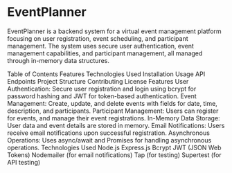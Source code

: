# EventPlanner
EventPlanner is a backend system for a virtual event management platform focusing on user registration, event scheduling, and participant management. The system uses secure user authentication, event management capabilities, and participant management, all managed through in-memory data structures.

Table of Contents
Features
Technologies Used
Installation
Usage
API Endpoints
Project Structure
Contributing
License
Features
User Authentication: Secure user registration and login using bcrypt for password hashing and JWT for token-based authentication.
Event Management: Create, update, and delete events with fields for date, time, description, and participants.
Participant Management: Users can register for events, and manage their event registrations.
In-Memory Data Storage: User data and event details are stored in memory.
Email Notifications: Users receive email notifications upon successful registration.
Asynchronous Operations: Uses async/await and Promises for handling asynchronous operations.
Technologies Used
Node.js
Express.js
Bcrypt
JWT (JSON Web Tokens)
Nodemailer (for email notifications)
Tap (for testing)
Supertest (for API testing)
